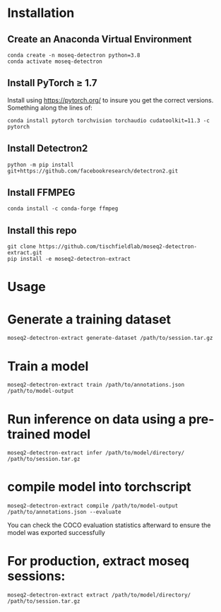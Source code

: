# Installation

## Create an Anaconda Virtual Environment
```
conda create -n moseq-detectron python=3.8
conda activate moseq-detectron
```
## Install PyTorch ≥ 1.7
Install using https://pytorch.org/ to insure you get the correct versions. Something along the lines of:
```
conda install pytorch torchvision torchaudio cudatoolkit=11.3 -c pytorch
```

## Install Detectron2
```
python -m pip install git+https://github.com/facebookresearch/detectron2.git
```

## Install FFMPEG
```
conda install -c conda-forge ffmpeg
```

## Install this repo
```
git clone https://github.com/tischfieldlab/moseq2-detectron-extract.git
pip install -e moseq2-detectron-extract
```

# Usage

# Generate a training dataset
```
moseq2-detectron-extract generate-dataset /path/to/session.tar.gz
```

# Train a model
```
moseq2-detectron-extract train /path/to/annotations.json /path/to/model-output
```

# Run inference on data using a pre-trained model
```
moseq2-detectron-extract infer /path/to/model/directory/ /path/to/session.tar.gz
```

# compile model into torchscript
```
moseq2-detectron-extract compile /path/to/model-output /path/to/annotations.json --evaluate
```
You can check the COCO evaluation statistics afterward to ensure the model was exported successfully


# For production, extract moseq sessions:
```
moseq2-detectron-extract extract /path/to/model/directory/ /path/to/session.tar.gz
```
